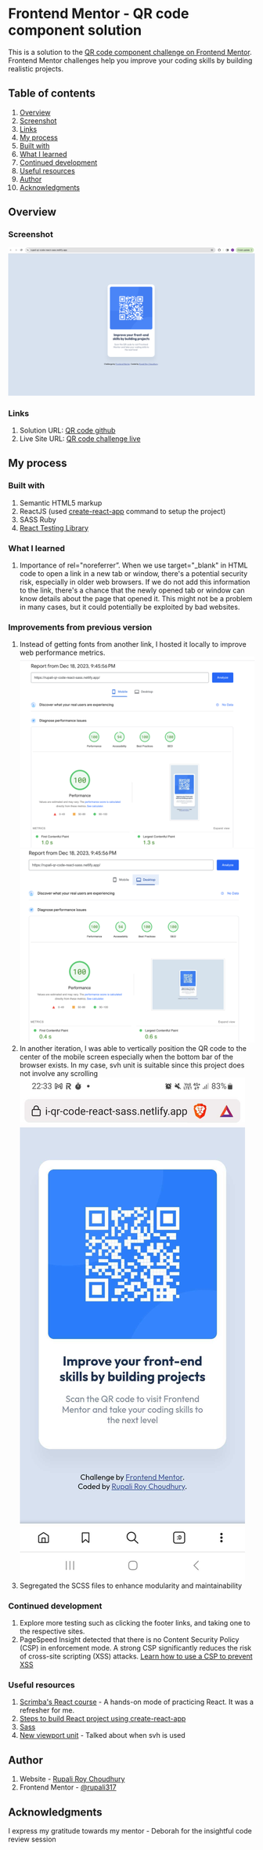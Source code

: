
# Frontend Mentor - QR code component solution

This is a solution to the [QR code component challenge on Frontend Mentor](https://www.frontendmentor.io/challenges/qr-code-component-iux_sIO_H). Frontend Mentor challenges help you improve your coding skills by building realistic projects.

  
## Table of contents

1) [Overview](#overview)
2) [Screenshot](#screenshot)
3) [Links](#links)
4) [My process](#my-process)
5) [Built with](#built-with)
6) [What I learned](#what-i-learned)
7) [Continued development](#continued-development)
8) [Useful resources](#useful-resources)
9) [Author](#author)
10) [Acknowledgments](#acknowledgments)
  

## Overview

### Screenshot

![QR code component screenshot](https://github.com/rupali317/qr-code-challenge-react-sass/blob/main/public/images/QR%20code%20challenge%20screenshot.png)


### Links

1) Solution URL: [QR code github](https://github.com/rupali317/qr-code-challenge-react-sass)
2) Live Site URL: [QR code challenge live](https://rupali-qr-code-react-sass.netlify.app/)


## My process

### Built with

1) Semantic HTML5 markup
2) ReactJS (used [create-react-app](https://radixweb.com/blog/steps-to-build-react-project-with-create-react-app) command to setup the project)
3) SASS Ruby
4) [React Testing Library](https://testing-library.com/docs/queries/about/#priority)


### What I learned
  
1) Importance of rel="noreferrer”. When we use target="_blank" in HTML code to open a link in a new tab or window, there's a potential security risk, especially in older web browsers. If we do not add this information to the link, there's a chance that the newly opened tab or window can know details about the page that opened it. This might not be a problem in many cases, but it could potentially be exploited by bad websites.


### Improvements from previous version

1) Instead of getting fonts from another link, I hosted it locally to improve web performance metrics.
![PageSpeed Insights mobile](https://github.com/rupali317/qr-code-challenge-react-sass/blob/main/public/images/page-speed-insights-mobile.png)
![PageSpeed Insights desktop](https://github.com/rupali317/qr-code-challenge-react-sass/blob/main/public/images/page-speed-insights-desktop.png)
2) In another iteration, I was able to vertically position the QR code to the center of the mobile screen especially when the bottom bar of the browser exists. In my case, svh unit is suitable since this project does not involve any scrolling
![QR code mobile version](https://github.com/rupali317/qr-code-challenge-react-sass/blob/main/public/images/qr-code-mobile-version.jpg)
3) Segregated the SCSS files to enhance modularity and maintainability 


### Continued development

1) Explore more testing such as clicking the footer links, and taking one to the respective sites.
2) PageSpeed Insight detected that there is no Content Security Policy (CSP) in enforcement mode. A strong CSP significantly reduces the risk of cross-site scripting (XSS) attacks. [Learn how to use a CSP to prevent XSS](https://developer.chrome.com/docs/lighthouse/best-practices/csp-xss/?utm_source=lighthouse&utm_medium=lr)
  

### Useful resources

1) [Scrimba's React course](https://scrimba.com/learn/learnreact) - A hands-on mode of practicing React. It was a refresher for me.
2) [Steps to build React project using create-react-app](https://radixweb.com/blog/steps-to-build-react-project-with-create-react-app)
3) [Sass](https://sass-lang.com/)
4) [New viewport unit](https://ishadeed.com/article/new-viewport-units/#:~:text=Be%20careful%20with%20the%20dvh,is%20scrolling%20up%20or%20down.) - Talked about when svh is used
  

## Author  

1) Website - [Rupali Roy Choudhury](https://www.linkedin.com/in/rupali-rc/)
2) Frontend Mentor - [@rupali317](https://www.frontendmentor.io/profile/rupali317)
 

## Acknowledgments

I express my gratitude towards my mentor - Deborah for the insightful code review session

